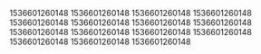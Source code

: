 1536601260148
1536601260148
1536601260148
1536601260148
1536601260148
1536601260148
1536601260148
1536601260148
1536601260148
1536601260148
1536601260148
1536601260148
1536601260148
1536601260148
1536601260148